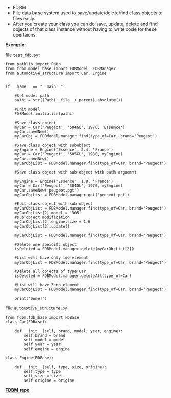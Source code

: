 * FDBM
* File data base system used to save/update/delete/find class objects to files easly.
* After you create your class you can do save, update, delete and find objects of that class instance without having to write code for these opertaions.


**Exemple:**

file `test_fdb.py`:
```
from pathlib import Path
from fdbm.model_base import FDBModel, FDBManager
from automotive_structure import Car, Engine


if __name__ == "__main__":
    
    #Set model path
    pathi = str((Path(__file__).parent).absolute())
    
    #Init model
    FDBModel.initialize(pathi)

    #Save class object
    myCar = Car('Peugeot', '504GL', 1970, 'Essence')
    myCar.saveNew()
    myCarObj = FDBModel.manager.find(type_of=Car, brand='Peugeot')

    #Save class object with subobject
    myEngine = Engine('Essence', 2.4, 'France')
    myCar = Car('Peugeot', '505GL', 1980, myEngine)
    myCar.saveNew()
    myCarObjList = FDBModel.manager.find(type_of=Car, brand='Peugeot')

    #Save class object with sub object with path arguemnt

    myEngine = Engine('Essence', 1.8, 'France')
    myCar = Car('Peugeot', '504GL', 1970, myEngine)
    myCar.saveNew('peugeot.pgt')
    myCarObjList = FDBModel.manager.get('peugeot.pgt')
      
    #Edit class object with sub object
    myCarObjList = FDBModel.manager.find(type_of=Car, brand='Peugeot')
    myCarObjList[2].model = '305'
    #sub object modification
    myCarObjList[2].engine.size = 1.6
    myCarObjList[2].update()

    myCarObjList = FDBModel.manager.find(type_of=Car, brand='Peugeot')

    #Delete one speicifc object
    isDeleted = FDBModel.manager.delete(myCarObjList[2])

    #List will have only two element
    myCarObjList = FDBModel.manager.find(type_of=Car, brand='Peugeot')

    #Delete all objects of type Car
    isDeleted = FDBModel.manager.deleteAll(type_of=Car)

    #List will have Zero element
    myCarObjList = FDBModel.manager.find(type_of=Car, brand='Peugeot')

    print('Done!')
```

File `automotive_structure.py`
```
from fdbm.fdb_base import FDBase
class Car(FDBase):
    
    def __init__(self, brand, model, year, engine):
        self.brand = brand
        self.model = model
        self.year = year
        self.engine = engine

class Engine(FDBase):
    
    def __init__(self, type, size, origine):
        self.type = type
        self.size = size
        self.origine = origine
```

[**FDBM repo**](https://github.com/IbrahimABBAS85/fdb)